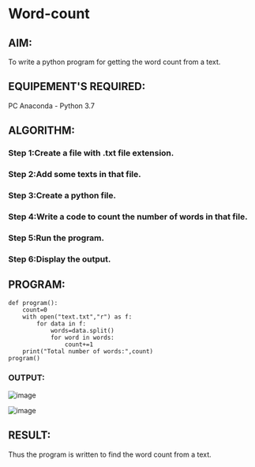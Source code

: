 # Word-count
## AIM:
To write a python program for getting the word count from a text.
## EQUIPEMENT'S REQUIRED: 
PC
Anaconda - Python 3.7
## ALGORITHM: 
### Step 1:Create a file with .txt file extension.

### Step 2:Add some texts in that file.
 
### Step 3:Create a python file.

### Step 4:Write a code to count the number of words in that file.

### Step 5:Run the program.

### Step 6:Display the output.

## PROGRAM:
~~~
def program():
    count=0
    with open("text.txt","r") as f:
        for data in f:
            words=data.split()
            for word in words:
                count+=1
    print("Total number of words:",count)
program()
~~~

### OUTPUT:

![image](https://github.com/Msuren48106/Word-count/assets/150503875/024513ac-1f2c-4162-b147-1f20c7c13aa2)

![image](https://github.com/Msuren48106/Word-count/assets/150503875/d67a9ca8-8094-4b83-ac1e-47c2a60e22b1)



## RESULT:
Thus the program is written to find the word count from a text.
